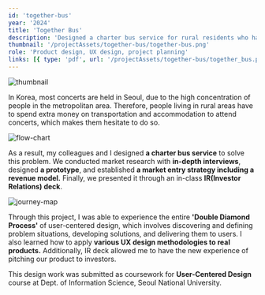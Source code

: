 ```yaml
---
id: 'together-bus'
year: '2024'
title: 'Together Bus'
description: 'Designed a charter bus service for rural residents who have trouble getting to concerts in Seoul'
thumbnail: '/projectAssets/together-bus/together-bus.png'
role: 'Product design, UX design, project planning'
links: [{ type: 'pdf', url: '/projectAssets/together-bus/together_bus.pdf' }]
---
```


![thumbnail](/projectAssets/together-bus/together-bus.png)

In Korea, most concerts are held in Seoul, due to the high concentration of people in the metropolitan area. Therefore, people living in rural areas have to spend extra money on transportation and accommodation to attend concerts, which makes them hesitate to do so.

![flow-chart](/projectAssets/together-bus/together-bus-flow-chart.png)

As a result, my colleagues and I designed **a charter bus service** to solve this problem. We conducted market research with **in-depth interviews**, designed **a prototype**, and established **a market entry strategy including a revenue model.** Finally, we presented it through an in-class **IR(Investor Relations) deck**.

![journey-map](/projectAssets/together-bus/journey-map.png)

Through this project, I was able to experience the entire **'Double Diamond Process'** of user-centered design, which involves discovering and defining problem situations, developing solutions, and delivering them to users. I also learned how to apply **various UX design methodologies to real products.** Additionally, IR deck allowed me to have the new experience of pitching our product to investors.

This design work was submitted as coursework for **User-Centered Design** course at Dept. of Information Science, Seoul National University.
